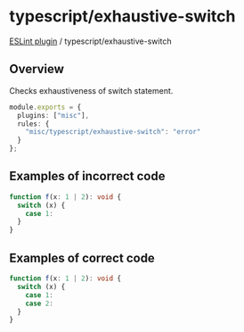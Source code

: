# typescript/exhaustive-switch

[ESLint plugin](https://ilyub.github.io/eslint-plugin-misc/) / typescript/exhaustive-switch

## Overview

Checks exhaustiveness of switch statement.

```ts
module.exports = {
  plugins: ["misc"],
  rules: {
    "misc/typescript/exhaustive-switch": "error"
  }
};
```

## Examples of incorrect code

```ts
function f(x: 1 | 2): void {
  switch (x) {
    case 1:
  }
}
```

## Examples of correct code

```ts
function f(x: 1 | 2): void {
  switch (x) {
    case 1:
    case 2:
  }
}
```